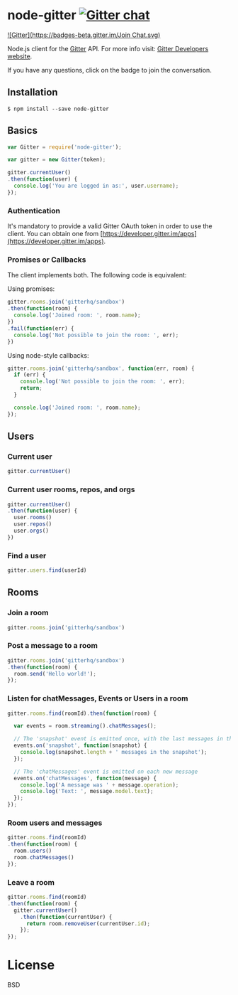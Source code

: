 # node-gitter [![Gitter chat](https://badges.gitter.im/gitterhq/node-gitter.png)](https://gitter.im/gitterhq/node-gitter)
[![Gitter](https://badges-beta.gitter.im/Join Chat.svg)](https://beta.gitter.im/gitterHQ/node-gitter?utm_source=badge&utm_medium=badge&utm_campaign=pr-badge&utm_content=badge)

Node.js client for the [Gitter](https://gitter.im) API. For more info visit: [Gitter Developers website](https://developer.gitter.im).

If you have any questions, click on the badge to join the conversation.

## Installation
```
$ npm install --save node-gitter
```

## Basics

```js
var Gitter = require('node-gitter');

var gitter = new Gitter(token);

gitter.currentUser()
.then(function(user) {
  console.log('You are logged in as:', user.username);
});
```

### Authentication

It's mandatory to provide a valid Gitter OAuth token in order to use the client. You can obtain one from [https://developer.gitter.im/apps](https://developer.gitter.im/apps).

### Promises or Callbacks

The client implements both. The following code is equivalent:

Using promises:

```js
gitter.rooms.join('gitterhq/sandbox')
.then(function(room) {
  console.log('Joined room: ', room.name);
})
.fail(function(err) {
  console.log('Not possible to join the room: ', err);
})
```

Using node-style callbacks:

```js
gitter.rooms.join('gitterhq/sandbox', function(err, room) {
  if (err) {
    console.log('Not possible to join the room: ', err);
    return;
  }

  console.log('Joined room: ', room.name);
});

```

## Users

### Current user
```js
gitter.currentUser()
```

### Current user rooms, repos, and orgs
```js
gitter.currentUser()
.then(function(user) {
  user.rooms()
  user.repos()
  user.orgs()
})
```

### Find a user
```js
gitter.users.find(userId)
```

## Rooms

### Join a room
```js
gitter.rooms.join('gitterhq/sandbox')
```

### Post a message to a room
```js
gitter.rooms.join('gitterhq/sandbox')
.then(function(room) {
  room.send('Hello world!');
});

```

### Listen for chatMessages, Events or Users in a room
```js
gitter.rooms.find(roomId).then(function(room) {

  var events = room.streaming().chatMessages();

  // The 'snapshot' event is emitted once, with the last messages in the room
  events.on('snapshot', function(snapshot) {
    console.log(snapshot.length + ' messages in the snapshot');
  });

  // The 'chatMessages' event is emitted on each new message
  events.on('chatMessages', function(message) {
    console.log('A message was ' + message.operation);
    console.log('Text: ', message.model.text);
  });
});
```

### Room users and messages
```js
gitter.rooms.find(roomId)
.then(function(room) {
  room.users()
  room.chatMessages()
});
```

### Leave a room
```js
gitter.rooms.find(roomId)
.then(function(room) {
  gitter.currentUser()
    .then(function(currentUser) {
      return room.removeUser(currentUser.id);
    });
});
```

# License

BSD

